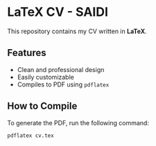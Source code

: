 # LaTeX CV - SAIDI  

This repository contains my CV written in **LaTeX**.  

## Features  
- Clean and professional design  
- Easily customizable  
- Compiles to PDF using `pdflatex`  

## How to Compile  
To generate the PDF, run the following command:  

```bash
pdflatex cv.tex
